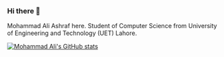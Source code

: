 ### Hi there 👋

<!--
**programmingLover12/programmingLover12** is a ✨ _special_ ✨ repository because its `README.md` (this file) appears on your GitHub profile.

Here are some ideas to get you started:

- 🔭 I’m currently working on ...
- 🌱 I’m currently learning ...
- 👯 I’m looking to collaborate on ...
- 🤔 I’m looking for help with ...
- 💬 Ask me about ...
- 📫 How to reach me: ...
- 😄 Pronouns: ...
- ⚡ Fun fact: ...
-->

Mohammad Ali Ashraf here. Student of Computer Science from University of Engineering and Technology (UET) Lahore.

[![Mohammad Ali's GitHub stats](https://github-readme-stats.vercel.app/api?username=programmingLover12)](https://github.com/programmingLover12/programmingLover12/README.md)
